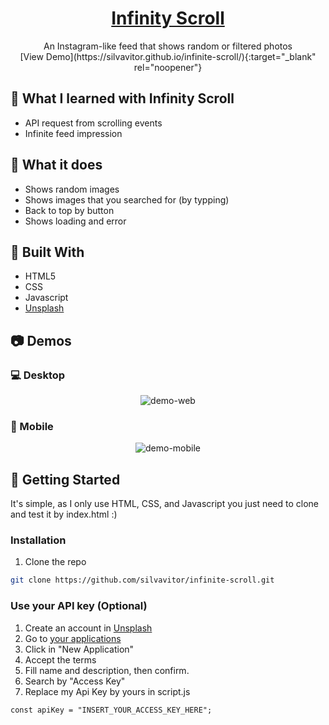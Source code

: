 <p align="center">
  <a href="https://github.com/silvavitor/infinity-scroll">
    <h1 align="center">Infinity Scroll</h1>
  </a>
  
  <p align="center">
    An Instagram-like feed that shows random or filtered photos
    <br />
    [View Demo](https://silvavitor.github.io/infinite-scroll/){:target="_blank" rel="noopener"}
  </p>
</p>

## :pencil: What I learned with Infinity Scroll

* API request from scrolling events
* Infinite feed impression

## :mag_right: What it does

* Shows random images
* Shows images that you searched for (by typping)
* Back to top by button
* Shows loading and error

## :hammer: Built With
* HTML5
* CSS
* Javascript
* [Unsplash](https://unsplash.com/developers)

## :camera: Demos

### :computer: Desktop

<div align="center">
    <img src="./img/desktop.gif" alt="demo-web" heigth="400">
</div>

### :iphone: Mobile

<div align="center">
    <img src="./img/mobile.gif" alt="demo-mobile" heigth="400">
</div>

## :checkered_flag: Getting Started

It's simple, as I only use HTML, CSS, and Javascript you just need to clone and test it by index.html :)

### Installation

1. Clone the repo
```sh
git clone https://github.com/silvavitor/infinite-scroll.git
```

### Use your API key (Optional)
1. Create an account in [Unsplash](https://unsplash.com/join)
2. Go to [your applications](https://unsplash.com/oauth/applications)
3. Click in "New Application"
4. Accept the terms
5. Fill name and description, then confirm.
6. Search by "Access Key"
7. Replace my Api Key by yours in script.js

```JS
const apiKey = "INSERT_YOUR_ACCESS_KEY_HERE";
```
